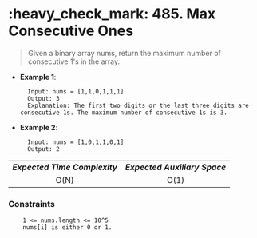 <h1>:heavy_check_mark: 485. Max Consecutive Ones</h1>
<blockquote>Given a binary array nums, return the maximum number of consecutive 1's in the array.</blockquote>

* **Example 1**:<br>

        Input: nums = [1,1,0,1,1,1]
        Output: 3
        Explanation: The first two digits or the last three digits are consecutive 1s. The maximum number of consecutive 1s is 3.

* **Example 2**:<br>

        Input: nums = [1,0,1,1,0,1]
        Output: 2


<table align="center">
      <tr><td><em><b>Expected Time Complexity</td> <td><em><b>Expected Auxiliary Space</td></tr>
      <tr><td align="center">O(N)</td> <td align="center">O(1)</td></tr>
</table>

### **Constraints** 

        1 <= nums.length <= 10^5
        nums[i] is either 0 or 1.